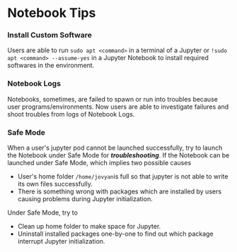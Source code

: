 # Notebook Tips

### Install Custom Software

Users are able to run `sudo apt <command>` in a terminal of a Jupyter or `!sudo apt <command> --assume-yes` in a Jupyter Notebook to install required softwares in the environment.

### Notebook Logs

Notebooks, sometimes, are failed to spawn or run into troubles because user programs/environments. Now users are able to investigate failures and shoot troubles from logs of Notebook Logs.

### Safe Mode

When a user's jupyter pod cannot be launched successfully, try to launch the Notebook under Safe Mode for _**troubleshooting**_. If the Notebook can be launched under Safe Mode, which implies two possible causes

* User's home folder `/home/jovyan`is full so that jupyter is not able to write its own files successfully.
* There is something wrong with packages which are installed by users causing problems during Jupyter initialization.

Under Safe Mode, try to

* Clean up home folder to make space for Jupyter.
* Uninstall installed packages one-by-one to find out which package interrupt Jupyter initialization.
